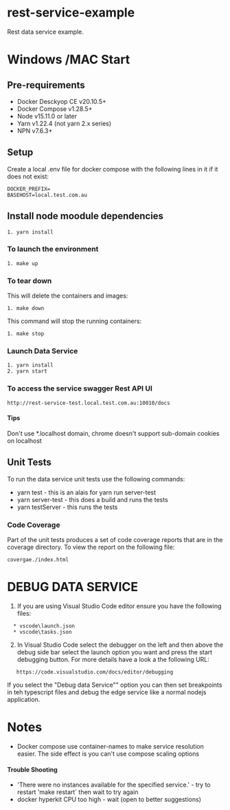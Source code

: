# rest-service-example
Rest data service example.

# Windows /MAC Start

## Pre-requirements
* Docker Desckyop CE v20.10.5+
* Docker Compose v1.28.5+
* Node v15.11.0 or later
* Yarn v1.22.4 (not yarn 2.x series) 
* NPN v7.6.3+

## Setup
Create a local .env file for docker compose with the following lines in it if it does not exist:
````
DOCKER_PREFIX=
BASEHOST=local.test.com.au
````

## Install node moodule dependencies
```
1. yarn install
```

### To launch the environment
```
1. make up
```

### To tear down
This will delete the containers and images:
```
1. make down
```

This command will stop the running containers:
```
1. make stop
```

### Launch Data Service
```
1. yarn install
2. yarn start
```

### To access the service swagger Rest API UI

```
http://rest-service-test.local.test.com.au:10010/docs
```

#### Tips
Don't use *.localhost domain, chrome doesn't support sub-domain cookies on localhost


## Unit Tests
To run the data service unit tests use the following commands:

* yarn test  - this is an alais for yarn run server-test
* yarn server-test - this does a build and runs the tests
* yarn testServer - this runs the tests

### Code Coverage

Part of the unit tests produces a set of code coverage reports that are in the coverage directory. To view the report on the following  file:

```
covergae./index.html
```

# DEBUG DATA SERVICE

1. If you are using Visual Studio Code editor ensure you have the following files:

```
  * vscode\launch.json
  * vscode\tasks.json
```  

2. In Visual Studio Code select the debugger on the left and then above the debug side bar select the launch option you want and press the start debugging button. For more details have a look a the following URL:

```
   https://code.visualstudio.com/docs/editor/debugging
```

   If you select the "Debug data Service"" option you can then set breakpoints in teh typescript files and debug the edge service like a normal nodejs application.

# Notes

* Docker compose use container-names to make service resolution easier.  The side effect is you can't use compose scaling options

#### Trouble Shooting
* 'There were no instances available for the specified service.' - try to restart 'make restart` then wait to try again
* docker hyperkit CPU too high - wait (open to better suggestions)

